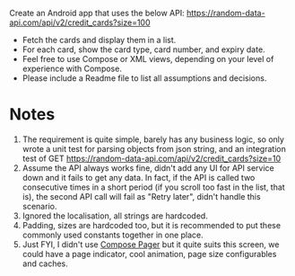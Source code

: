 
Create an Android app that uses the below API:
https://random-data-api.com/api/v2/credit_cards?size=100

- Fetch the cards and display them in a list.
- For each card, show the card type, card number, and expiry date.
- Feel free to use Compose or XML views, depending on your level of experience with Compose.
- Please include a Readme file to list all assumptions and decisions.

# Notes
1. The requirement is quite simple, barely has any business logic, so only wrote a unit test for
   parsing objects from json string, and an integration test of GET https://random-data-api.com/api/v2/credit_cards?size=10
2. Assume the API always works fine, didn't add any UI for API service down and it fails to get any data.
   In fact, if the API is called two consecutive times in a short period (if you scroll too fast in the list, that is),
   the second API call will fail as "Retry later", didn't handle this scenario.
3. Ignored the localisation, all strings are hardcoded.
4. Padding, sizes are hardcoded too, but it is recommended to put these commonly used constants together in one place.
5. Just FYI, I didn't use [Compose Pager](https://developer.android.com/develop/ui/compose/layouts/pager) but it quite suits this screen,
   we could have a page indicator, cool animation, page size configurables and caches.
